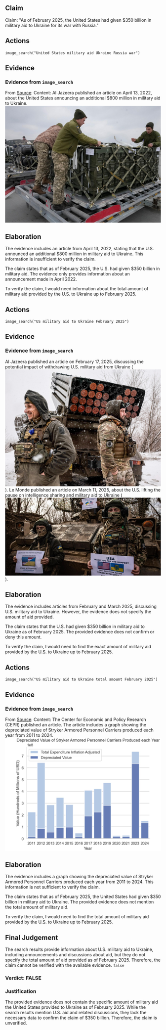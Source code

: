 ## Claim
Claim: "As of February 2025, the United States had given $350 billion in military aid to Ukraine for its war with Russia."

## Actions
```
image_search("United States military aid Ukraine Russia war")
```

## Evidence
### Evidence from `image_search`
From [Source](https://www.aljazeera.com/news/2022/4/13/biden-announces-additional-800m-us-military-aid-to-ukraine): 
Content: Al Jazeera published an article on April 13, 2022, about the United States announcing an additional $800 million in military aid to Ukraine. ![image 6231](media/2025-08-29_22-39-1756507193-250442.jpg)


## Elaboration
The evidence includes an article from April 13, 2022, stating that the U.S. announced an additional $800 million in military aid to Ukraine. This information is insufficient to verify the claim.

The claim states that as of February 2025, the U.S. had given $350 billion in military aid. The evidence only provides information about an announcement made in April 2022.

To verify the claim, I would need information about the total amount of military aid provided by the U.S. to Ukraine up to February 2025.


## Actions
```
image_search("US military aid to Ukraine February 2025")
```

## Evidence
### Evidence from `image_search`
Al Jazeera published an article on February 17, 2025, discussing the potential impact of withdrawing U.S. military aid from Ukraine (![image 6234](media/2025-08-29_22-40-1756507204-286014.jpg)). Le Monde published an article on March 11, 2025, about the U.S. lifting the pause on intelligence sharing and military aid to Ukraine (![image 6236](media/2025-08-29_22-40-1756507204-801964.jpg)).


## Elaboration
The evidence includes articles from February and March 2025, discussing U.S. military aid to Ukraine. However, the evidence does not specify the amount of aid provided.

The claim states that the U.S. had given $350 billion in military aid to Ukraine as of February 2025. The provided evidence does not confirm or deny this amount.

To verify the claim, I would need to find the exact amount of military aid provided by the U.S. to Ukraine up to February 2025.


## Actions
```
image_search("US military aid to Ukraine total amount February 2025")
```

## Evidence
### Evidence from `image_search`
From [Source](https://cepr.org/voxeu/columns/new-analysis-economists-ukraine-cost-us-aid-ukraine-less-half-official-figures): 
Content: The Center for Economic and Policy Research (CEPR) published an article. The article includes a graph showing the depreciated value of Stryker Armored Personnel Carriers produced each year from 2011 to 2024. ![image 6242](media/2025-08-29_22-40-1756507227-316758.jpg)


## Elaboration
The evidence includes a graph showing the depreciated value of Stryker Armored Personnel Carriers produced each year from 2011 to 2024. This information is not sufficient to verify the claim.

The claim states that as of February 2025, the United States had given $350 billion in military aid to Ukraine. The provided evidence does not mention the total amount of military aid.

To verify the claim, I would need to find the total amount of military aid provided by the U.S. to Ukraine up to February 2025.


## Final Judgement
The search results provide information about U.S. military aid to Ukraine, including announcements and discussions about aid, but they do not specify the total amount of aid provided as of February 2025. Therefore, the claim cannot be verified with the available evidence. `false`


### Verdict: FALSE

### Justification
The provided evidence does not contain the specific amount of military aid the United States provided to Ukraine as of February 2025. While the search results mention U.S. aid and related discussions, they lack the necessary data to confirm the claim of $350 billion. Therefore, the claim is unverified.
